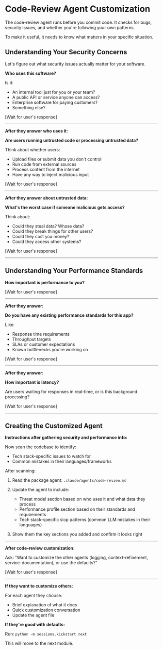 # Code-Review Agent Customization

The code-review agent runs before you commit code. It checks for bugs, security issues, and whether you're following your own patterns.

To make it useful, it needs to know what matters in your specific situation.

## Understanding Your Security Concerns

Let's figure out what security issues actually matter for your software.

**Who uses this software?**

Is it:
- An internal tool just for you or your team?
- A public API or service anyone can access?
- Enterprise software for paying customers?
- Something else?

[Wait for user's response]

---

**After they answer who uses it:**

**Are users running untrusted code or processing untrusted data?**

Think about whether users:
- Upload files or submit data you don't control
- Run code from external sources
- Process content from the internet
- Have any way to inject malicious input

[Wait for user's response]

---

**After they answer about untrusted data:**

**What's the worst case if someone malicious gets access?**

Think about:
- Could they steal data? Whose data?
- Could they break things for other users?
- Could they cost you money?
- Could they access other systems?

[Wait for user's response]

---

## Understanding Your Performance Standards

**How important is performance to you?**

[Wait for user's response]

---

**After they answer:**

**Do you have any existing performance standards for this app?**

Like:
- Response time requirements
- Throughput targets
- SLAs or customer expectations
- Known bottlenecks you're working on

[Wait for user's response]

---

**After they answer:**

**How important is latency?**

Are users waiting for responses in real-time, or is this background processing?

[Wait for user's response]

---

## Creating the Customized Agent

**Instructions after gathering security and performance info:**

Now scan the codebase to identify:
- Tech stack-specific issues to watch for
- Common mistakes in their languages/frameworks

After scanning:

1. Read the package agent: `.claude/agents/code-review.md`
2. Update the agent to include:
   - Threat model section based on who uses it and what data they process
   - Performance profile section based on their standards and requirements
   - Tech stack-specific slop patterns (common LLM mistakes in their languages)

3. Show them the key sections you added and confirm it looks right

---

**After code-review customization:**

Ask: "Want to customize the other agents (logging, context-refinement, service-documentation), or use the defaults?"

[Wait for user's response]

---

**If they want to customize others:**

For each agent they choose:
- Brief explanation of what it does
- Quick customization conversation
- Update the agent file

**If they're good with defaults:**

Run: `python -m sessions.kickstart next`

This will move to the next module.

